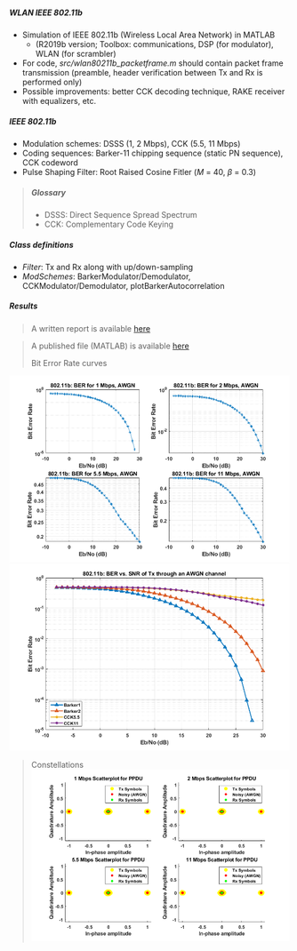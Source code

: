 ##### WLAN IEEE 802.11b

- Simulation of IEEE 802.11b (Wireless Local Area Network) in MATLAB 
  - (R2019b version; Toolbox: communications, DSP (for modulator), WLAN (for scrambler)
- For code, _src/wlan80211b_packetframe.m_ should contain packet frame transmission (preamble, header verification between Tx and Rx is performed only)
- Possible improvements: better CCK decoding technique, RAKE receiver with equalizers, etc.

##### IEEE 802.11b

- Modulation schemes: DSSS (1, 2 Mbps), CCK (5.5, 11 Mbps)
- Coding sequences: Barker-11 chipping sequence (static PN sequence), CCK codeword
- Pulse Shaping Filter: Root Raised Cosine Fitler ($M$ = 40, $\beta$ = 0.3)

> ##### Glossary
>
> - DSSS: Direct Sequence Spread Spectrum
> - CCK: Complementary Code Keying

##### Class definitions

- _Filter_: Tx and Rx along with up/down-sampling
- _ModSchemes_: BarkerModulator/Demodulator, CCKModulator/Demodulator, plotBarkerAutocorrelation


##### Results

> A written report is available [here](doc/wlan802.11b_report.pdf)

> A published file (MATLAB) is available [here](doc/wlan80211b_packetframe.pdf)
> 
> Bit Error Rate curves

![BER curve 1](res/eachber.png)
![BER curve 2](res/ber.png)

> Constellations
![Constellations](res/constellations.png)
